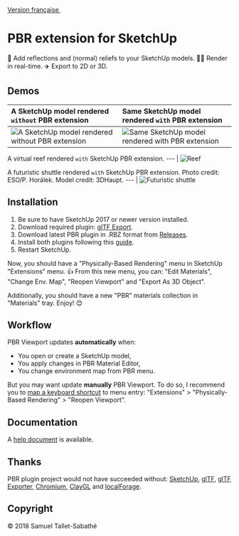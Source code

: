 <a href="https://github.com/SamuelTS/SketchUp-PBR-Plugin/blob/master/docs/LISEZMOI.md">Version française <img height="16" width="16" src="https://emojipedia-us.s3.amazonaws.com/thumbs/60/google/119/flag-for-france_1f1eb-1f1f7.png"></a>

PBR extension for SketchUp
==========================

💅 Add reflections and (normal) reliefs to your SketchUp models. 🏃‍♀️ Render in real-time. ✈️ Export to 2D or 3D.

Demos
-----

A SketchUp model rendered `without` PBR extension | Same SketchUp model rendered `with` PBR extension
:--- | :---
![A SketchUp model rendered without PBR extension](https://github.com/SamuelTS/SketchUp-PBR-Plugin/raw/master/docs/demos/a-sketchup-model-rendered-without-pbr-extension.png) | ![Same SketchUp model rendered with PBR extension](https://github.com/SamuelTS/SketchUp-PBR-Plugin/raw/master/docs/demos/same-sketchup-model-rendered-with-pbr-extension.png)

A virtual reef rendered `with` SketchUp PBR extension.
--- |
![Reef](https://github.com/SamuelTS/SketchUp-PBR-Plugin/raw/master/docs/demos/a-virtual-reef-rendered-with-sketchup-pbr-extension.jpg)

A futuristic shuttle rendered `with` SketchUp PBR extension. Photo credit: ESO/P. Horálek. Model credit: 3DHaupt.
--- |
![Futuristic shuttle](https://github.com/SamuelTS/SketchUp-PBR-Plugin/raw/master/docs/demos/a-futuristic-shuttle-rendered-with-sketchup-pbr-extension.jpg)

Installation
------------

1. Be sure to have SketchUp 2017 or newer version installed.
2. Download required plugin: [glTF Export](https://extensions.sketchup.com/content/gltf-exporter).
3. Download latest PBR plugin in .RBZ format from [Releases](https://github.com/SamuelTS/SketchUp-PBR-Plugin/releases/).
4. Install both plugins following this [guide](https://help.sketchup.com/article/3000263).
5. Restart SketchUp.

Now, you should have a "Physically-Based Rendering" menu in SketchUp "Extensions" menu. 👍
From this new menu, you can: "Edit Materials", "Change Env. Map", "Reopen Viewport"  and "Export As 3D Object".

Additionally, you should have a new "PBR" materials collection in "Materials" tray. Enjoy! 😊

Workflow
--------

PBR Viewport updates **automatically** when:

- You open or create a SketchUp model,
- You apply changes in PBR Material Editor,
- You change environment map from PBR menu.

But you may want update **manually** PBR Viewport. To do so, I recommend you to [map a keyboard shortcut](https://help.sketchup.com/article/3000232) to menu entry: "Extensions" > "Physically-Based Rendering" > "Reopen Viewport".

Documentation
-------------

A [help document](https://github.com/SamuelTS/SketchUp-PBR-Plugin/blob/master/docs/help.md) is available.

Thanks
------

PBR plugin project would not have succeeded without: [SketchUp](https://www.sketchup.com), [glTF](https://www.khronos.org/gltf/), [glTF Exporter](https://extensions.sketchup.com/content/gltf-exporter), [Chromium](https://www.chromium.org/), [ClayGL](http://claygl.xyz) and [localForage](https://localforage.github.io/localForage/).

Copyright
---------

© 2018 Samuel Tallet-Sabathé
